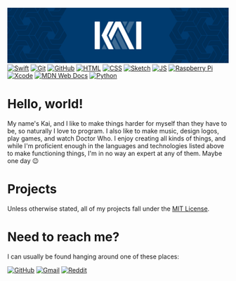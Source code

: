 ![Header Image](https://github.com/coalternate/coalternate/blob/master/assets/banner.svg)
[![Swift](https://img.shields.io/badge/-Swift-fa7343?logo=swift&logoColor=fff&style=flat)](https://developer.apple.com/swift/)
[![Git](https://img.shields.io/badge/-Git-f05032?logo=git&logoColor=fff&style=flat)](https://git-scm.com)
[![GitHub](https://img.shields.io/badge/-GitHub-181717?logo=github&logoColor=fff&style=flat)](https://github.com)
[![HTML](https://img.shields.io/badge/-HTML-e34f26?logo=html5&logoColor=fff&style=flat)](https://developer.mozilla.org/en-US/docs/Glossary/HTML)
[![CSS](https://img.shields.io/badge/-CSS-1572b6?logo=css3&logoColor=fff&style=flat)](https://developer.mozilla.org/en-US/docs/Glossary/CSS)
[![Sketch](https://img.shields.io/badge/-Sketch-f7b500?logo=sketch&logoColor=fff&style=flat)](https://www.sketch.com)
[![JS](https://img.shields.io/badge/-JS-f7df1e?logo=javascript&logoColor=fff&style=flat)](https://developer.mozilla.org/en-US/docs/Web/JavaScript)
[![Raspberry Pi](https://img.shields.io/badge/-Raspberry%20Pi-c51a4a?logo=raspberry-pi&logoColor=fff&style=flat)](https://www.raspberrypi.org)
[![Xcode](https://img.shields.io/badge/-Xcode-1575f9?logo=xcode&logoColor=fff&style=flat)](https://developer.apple.com/xcode/)
[![MDN Web Docs](https://img.shields.io/badge/-MDN%20Web%20Docs-000?logo=mdn-web-docs&logoColor=fff&style=flat)](https://developer.mozilla.org/en-US/)
[![Python](https://img.shields.io/badge/-Python-3776ab?logo=python&logoColor=fff&style=flat)](https://www.python.org)

# Hello, world!
My name's Kai, and I like to make things harder for myself than they have to be, so naturally I love to program. I also like to make music, design logos, play games, and watch Doctor Who. I enjoy creating all kinds of things, and while I'm proficient enough in the languages and technologies listed above to make functioning things, I'm in no way an expert at any of them. Maybe one day :wink:

# Projects
Unless otherwise stated, all of my projects fall under the [MIT License](https://choosealicense.com/licenses/mit/).

# Need to reach me?
I can usually be found hanging around one of these places:

[![GitHub](https://img.shields.io/badge/GitHub-coalternate-grey?logo=github&logoColor=fff&labelColor=000&style=flat)](https://github.com/coalternate)
[![Gmail](https://img.shields.io/badge/Gmail-coalternate%40gmail.com-d14836?logo=gmail&logoColor=fff&labelColor=000&style=flat)](mailto:coalternate@gmail.com)
[![Reddit](https://img.shields.io/badge/Reddit-u/coalternate-ff4500?logo=reddit&logoColor=fff&labelColor=000&style=flat)](https://www.reddit.com/user/coalternate)

